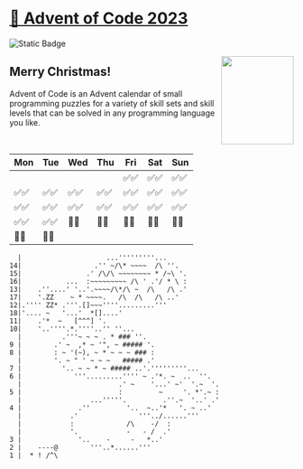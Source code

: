 # [🎄 Advent of Code 2023](https://adventofcode.com/2023)
![Static Badge](https://img.shields.io/badge/⭐_Stars-40_of_50-gold)

<img src="https://theminimalistvegan.com/wp-content/uploads/2017/12/pexels-photo-704219.jpeg" align="right" height="156" width="128" style="object-fit:cover;object-position:-18px" />

## Merry Christmas!
Advent of Code is an Advent calendar of small programming puzzles for a variety of skill sets and skill levels that can be solved in any programming language you like.

<br/>

| Mon   | Tue   | Wed   | Thu   | Fri   | Sat   | Sun   |
|-------|-------|-------|-------|-------|-------|-------|
|       |       |       |       | ✅✅ | ✅✅ | ✅✅ |
| ✅✅ | ✅✅ | ✅✅ | ✅✅ | ✅✅ | ✅✅ | ✅✅ |
| ✅✅ | ✅✅ | ✅✅ | ✅✅ | ✅✅ | ✅✅ | ✅✅ |
| ✅✅ | ✅✅ | 🔲🔲 | 🔲🔲 | 🔲🔲 | 🔲🔲 | 🔲🔲 |
| 🔲🔲 | 🔲🔲 |       |       |       |       |       |


```
  |                     ...'''''''''...
14|                  .'' ~/\* ~~~~  /\ ''.
15|                .' /\/\ ~~~~~~~~ * /~\ '.
16|           ...  :~~~~~~~~~ /\ ' .'/ * \ :
13|    .''....' '..'.~~~~/\*/\ ~  /\   /\ .'
17|    '.ZZ    ~ * ~~~~.   /\  /\   /\ ..'
12|.'''' ZZ* .'''.[]~~~''''.........'''
18|'.... ~   '...'  *[]....'
11|    .'*  ~   [^^^] '.
10|    '..''''.*.''''..'' ''...
  |          .'''~ ~ ~ . * ### ''.
9 |        .' ~  ,* ~ '", ~ ##### '.
8 |        : ~ '(~), ~ * ~ ~ ~ ### :
  |        '. ~ " ' ~ ~ ~   ##### .'    
7 |          '.. ~ ~ * ~ ##### ..'.'''''''''...
6 |             '''.........'''' ~ .'*. ~  ..  ''.
  |                        .' ~    '...' ~'  '.~  '.
5 |                        :         ~     '. *'.~ :
  |                 ...'''''.         .''.~  '..' .'
4 |              .''         '..  ~..'*   '. ~ ..'
  |            .'               '''../......'''
  |            :             /\    -/  : 
  |            '.            -   - /  .'
3 |              '..    -     -   *..'
2 |    ----@        '''..*......'''
1 |  * ! /^\
```

